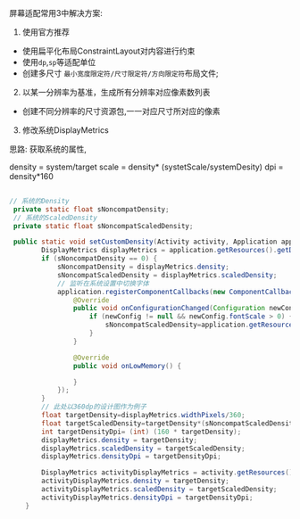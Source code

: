 屏幕适配常用3中解决方案:

1. 使用官方推荐

* 使用扁平化布局ConstraintLayout对内容进行约束
* 使用`dp`,`sp`等适配单位
* 创建多尺寸 `最小宽度限定符/尺寸限定符/方向限定符`布局文件;

2. 以某一分辨率为基准，生成所有分辨率对应像素数列表

* 创建不同分辨率的尺寸资源包,一一对应尺寸所对应的像素

3. 修改系统DisplayMetrics 

思路: 获取系统的属性,

density = system/target
scale  = density* (systetScale/systemDesity)
dpi = density*160

```java
     
// 系统的Density
 private static float sNoncompatDensity;
 // 系统的ScaledDensity
 private static float sNoncompatScaledDensity;

 public static void setCustomDensity(Activity activity, Application application) {
        DisplayMetrics displayMetrics = application.getResources().getDisplayMetrics();
        if (sNoncompatDensity == 0) {
            sNoncompatDensity = displayMetrics.density;
            sNoncompatScaledDensity = displayMetrics.scaledDensity;
            // 监听在系统设置中切换字体
            application.registerComponentCallbacks(new ComponentCallbacks() {
                @Override
                public void onConfigurationChanged(Configuration newConfig) {
                    if (newConfig != null && newConfig.fontScale > 0) {
                        sNoncompatScaledDensity=application.getResources().getDisplayMetrics().scaledDensity;
                    }
                }

                @Override
                public void onLowMemory() {

                }
            });
        }
        // 此处以360dp的设计图作为例子
        float targetDensity=displayMetrics.widthPixels/360;
        float targetScaledDensity=targetDensity*(sNoncompatScaledDensity/sNoncompatDensity);
        int targetDensityDpi= (int) (160 * targetDensity);
        displayMetrics.density = targetDensity;
        displayMetrics.scaledDensity = targetScaledDensity;
        displayMetrics.densityDpi = targetDensityDpi;

        DisplayMetrics activityDisplayMetrics = activity.getResources().getDisplayMetrics();
        activityDisplayMetrics.density = targetDensity;
        activityDisplayMetrics.scaledDensity = targetScaledDensity;
        activityDisplayMetrics.densityDpi = targetDensityDpi;
    }

```
